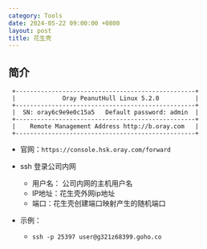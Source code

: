 ```yaml
---
category: Tools
date: 2024-05-22 09:00:00 +0800
layout: post
title: 花生壳
---
```

## 简介

```
 +--------------------------------------------------+
 |             Oray PeanutHull Linux 5.2.0          |
 +--------------------------------------------------+
 |  SN: oray6c9e9e0c15a5   Default password: admin  |
 +--------------------------------------------------+
 |    Remote Management Address http://b.oray.com   |
 +--------------------------------------------------+

```

+ 官网：`https://console.hsk.oray.com/forward`

+ ssh 登录公司内网
  + 用户名： 公司内网的主机用户名
  + IP地址：花生壳外网ip地址
  + 端口：花生壳创建端口映射产生的随机端口
+ 示例：
  + `ssh -p 25397 user@g321z68399.goho.co`